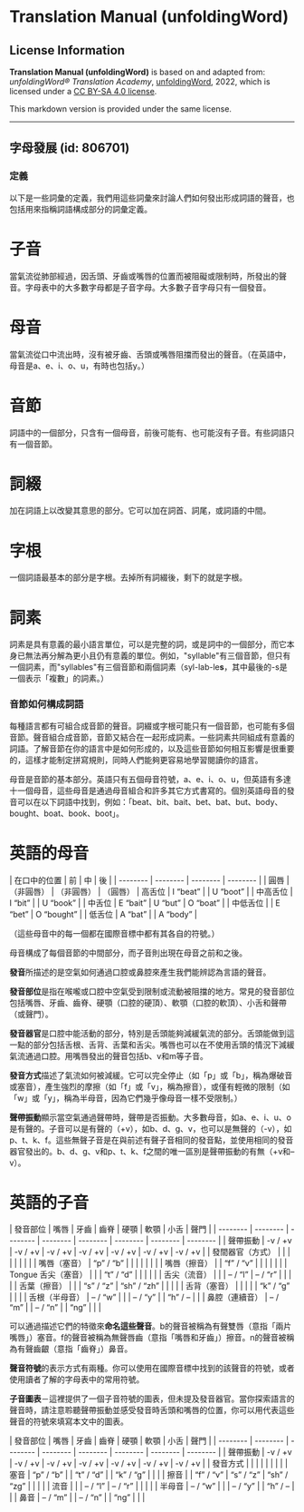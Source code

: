 # Translation Manual (unfoldingWord)

## License Information

**Translation Manual (unfoldingWord)** is based on and adapted from: _unfoldingWord® Translation Academy_, [unfoldingWord](https://unfoldingword.org/utw), 2022, which is licensed under a [CC BY-SA 4.0 license](https://creativecommons.org/licenses/by-sa/4.0/legalcode.en).

This markdown version is provided under the same license.



--------------------------------

## 字母發展 (id: 806701)

### 定義

以下是一些詞彙的定義，我們用這些詞彙來討論人們如何發出形成詞語的聲音，也包括用來指稱詞語構成部分的詞彙定義。

子音
==

當氣流從肺部經過，因舌頭、牙齒或嘴唇的位置而被阻礙或限制時，所發出的聲音。字母表中的大多數字母都是子音字母。大多數子音字母只有一個發音。

母音
==

當氣流從口中流出時，沒有被牙齒、舌頭或嘴唇阻擋而發出的聲音。（在英語中，母音是a、e、i、o、u，有時也包括y。）

音節
==

詞語中的一個部分，只含有一個母音，前後可能有、也可能沒有子音。有些詞語只有一個音節。

詞綴
==

加在詞語上以改變其意思的部分。它可以加在詞首、詞尾，或詞語的中間。

字根
==

一個詞語最基本的部分是字根。去掉所有詞綴後，剩下的就是字根。

詞素
==

詞素是具有意義的最小語言單位，可以是完整的詞，或是詞中的一個部分，而它本身已無法再分解為更小且仍有意義的單位。例如，"syllable"有三個音節，但只有一個詞素，而"syllables"有三個音節和兩個詞素（syl\-lab\-le**s**，其中最後的\-s是一個表示「複數」的詞素。）

### 音節如何構成詞語

每種語言都有可組合成音節的聲音。詞綴或字根可能只有一個音節，也可能有多個音節。聲音組合成音節，音節又結合在一起形成詞素。一些詞素共同組成有意義的詞語。了解音節在你的語言中是如何形成的，以及這些音節如何相互影響是很重要的，這樣才能制定拼寫規則，同時人們能夠更容易地學習閱讀你的語言。

母音是音節的基本部分。英語只有五個母音符號，a、e、i、o、u，但英語有多達十一個母音，這些母音是通過母音組合和許多其它方式書寫的。個別英語母音的發音可以在以下詞語中找到，例如：「beat、bit、bait、bet、bat、but、body、bought、boat、book、boot」。

英語的母音
=====

\| 在口中的位置 \| 前 \| 中 \| 後 \| \| \-\-\-\-\-\-\-\- \| \-\-\-\-\-\-\-\- \| \-\-\-\-\-\-\-\- \| \-\-\-\-\-\-\-\- \| \| 圓唇 \| （非圓唇） \| （非圓唇） \| （圓唇） \| 高舌位 \| I “beat” \| \| U “boot” \| \| 中高舌位 \| I “bit” \| \| U “book” \| \| 中舌位 \| E “bait” \| U “but” \| O “boat” \| \| 中低舌位 \| \| E “bet” \| O “bought” \| \| 低舌位 \| A “bat” \| \| A “body” \|

（這些母音中的每一個都在國際音標中都有其各自的符號。）

母音構成了每個音節的中間部分，而子音則出現在母音之前和之後。

**發音**所描述的是空氣如何通過口腔或鼻腔來產生我們能辨認為言語的聲音。

**發音部位**是指在喉嚨或口腔中空氣受到限制或流動被阻擋的地方。常見的發音部位包括嘴唇、牙齒、齒脊、硬顎（口腔的硬頂）、軟顎（口腔的軟頂）、小舌和聲帶（或聲門）。

**發音器官**是口腔中能活動的部分，特別是舌頭能夠減緩氣流的部分。舌頭能做到這一點的部分包括舌根、舌背、舌葉和舌尖。嘴唇也可以在不使用舌頭的情況下減緩氣流通過口腔。用嘴唇發出的聲音包括b、v和m等子音。

**發音方式**描述了氣流如何被減緩。它可以完全停止（如「p」或「b」，稱為爆破音或塞音），產生強烈的摩擦（如「f」或「v」，稱為擦音），或僅有輕微的限制（如「w」或「y」，稱為半母音，因為它們幾乎像母音一樣不受限制。）

**聲帶振動**顯示當空氣通過聲帶時，聲帶是否振動。大多數母音，如a、e、i、u、o是有聲的。子音可以是有聲的（\+v），如b、d、g、v，也可以是無聲的（\-v），如p、t、k、f。這些無聲子音是在與前述有聲子音相同的發音點，並使用相同的發音器官發出的。b、d、g、v和p、t、k、f之間的唯一區別是聲帶振動的有無（\+v和–v）。

英語的子音
=====

\| 發音部位 \| 嘴唇 \| 牙齒 \| 齒脊 \| 硬顎 \| 軟顎 \| 小舌 \| 聲門 \| \| \-\-\-\-\-\-\-\- \| \-\-\-\-\-\-\-\- \| \-\-\-\-\-\-\-\- \| \-\-\-\-\-\-\-\- \| \-\-\-\-\-\-\-\- \| \-\-\-\-\-\-\-\- \| \-\-\-\-\-\-\-\- \| \-\-\-\-\-\-\-\- \| \| 聲帶振動 \| \-v / \+v \| \-v / \+v \| \-v / \+v \| \-v / \+v \| \-v / \+v \| \-v / \+v \| \-v / \+v \| \| 發間器官（方式） \| \| \| \| \| \| \| \| \| 嘴唇（塞音） \| “p” / “b” \| \| \| \| \| \| \| \| 嘴唇（擦音） \| \| “f” / “v” \| \| \| \| \| \| \| Tongue 舌尖（塞音） \| \| \| “t” / “d” \| \| \| \| \| \| 舌尖（流音） \| \| \| – / “l” \| – / “r” \| \| \| \| \| 舌葉（擦音） \| \| \| “s” / “z” \| “sh” / “zh” \| \| \| \| \| 舌背（塞音） \| \| \| \| \| “k” / “g” \| \| \| \| 舌根（半母音） \| – / “w” \| \| \| – / “y” \| \| “h” / – \| \| \| 鼻腔（連續音） \| – / “m” \| \| – / “n” \| \| “ng” \| \| \|

可以通過描述它們的特徵來**命名這些聲音**。b的聲音被稱為有聲雙唇（意指「兩片嘴唇」）塞音。f的聲音被稱為無聲唇齒（意指「嘴唇和牙齒」）擦音。n的聲音被稱為有聲齒齦（意指「齒脊」）鼻音。

**聲音符號**的表示方式有兩種。你可以使用在國際音標中找到的該聲音的符號，或者使用讀者了解的字母表中的常用符號。

**子音圖表**－這裡提供了一個子音符號的圖表，但未提及發音器官。當你探索語言的聲音時，請注意聆聽聲帶振動並感受發音時舌頭和嘴唇的位置，你可以用代表這些聲音的符號來填寫本文中的圖表。

\| 發音部位 \| 嘴唇 \| 牙齒 \| 齒脊 \| 硬顎 \| 軟顎 \| 小舌 \| 聲門 \| \| \-\-\-\-\-\-\-\- \| \-\-\-\-\-\-\-\- \| \-\-\-\-\-\-\-\- \| \-\-\-\-\-\-\-\- \| \-\-\-\-\-\-\-\- \| \-\-\-\-\-\-\-\- \| \-\-\-\-\-\-\-\- \| \-\-\-\-\-\-\-\- \| \| 聲帶振動 \| \-v / \+v \| \-v / \+v \| \-v / \+v \| \-v / \+v \| \-v / \+v \| \-v / \+v \| \-v / \+v \| \| 發音方式 \| \| \| \| \| \| \| \| \| 塞音 \| “p” / “b” \| \| “t” / “d” \| \| “k” / “g” \| \| \| \| 擦音 \| \| “f” / “v” \| “s” / “z” \| “sh” / “zg” \| \| \| \| \| 流音 \| \| \| – / “l” \| – / “r” \| \| \| \| \| 半母音 \| – / “w” \| \| \| – / “y” \| \| “h” / – \| \| \| 鼻音 \| – / “m” \| \| – / “n” \| \| “ng” \| \| \|


